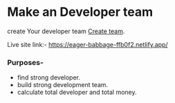 # Make an Developer team

create Your developer team [Create team](https://eager-babbage-ffb0f2.netlify.app/).

Live site link:- https://eager-babbage-ffb0f2.netlify.app/
### Purposes-

* find strong developer.
* build strong development team.
* calculate total developer and total money.





